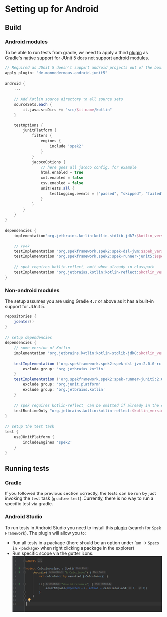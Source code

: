 # Setting up for Android
## Build
### Android modules
To be able to run tests from gradle, we need to apply a third [plugin](https://github.com/mannodermaus/android-junit5) as Gradle's
native support for JUnit 5 does not support android modules.

```groovy
// Required as JUnit 5 doesn't support android projects out of the box.
apply plugin: "de.mannodermaus.android-junit5"

android {
    ...

    // Add Kotlin source directory to all source sets
    sourceSets.each {
        it.java.srcDirs += "src/$it.name/kotlin"
    }

    testOptions {
        junitPlatform {
            filters {
                engines {
                    include 'spek2'
                }
            }
            jacocoOptions {
                // here goes all jacoco config, for example
                html.enabled = true
                xml.enabled = false
                csv.enabled = false
                unitTests.all {
                    testLogging.events = ["passed", "skipped", "failed"]
                }
            }
        }
    }
}

dependencies {
    implementation"org.jetbrains.kotlin:kotlin-stdlib-jdk7:$kotlin_version"

    // spek
    testImplementation "org.spekframework.spek2:spek-dsl-jvm:$spek_version"
    testImplementation "org.spekframework.spek2:spek-runner-junit5:$spek_version"

    // spek requires kotlin-reflect, omit when already in classpath
    testImplementation "org.jetbrains.kotlin:kotlin-reflect:$kotlin_version"
}
```

### Non-android modules
The setup assumes you are using Gradle `4.7` or above as it has a built-in support for JUnit 5.

```groovy
repositories {
    jcenter()
}

// setup dependencies
dependencies {
    // some version of Kotlin
    implementation "org.jetbrains.kotlin:kotlin-stdlib-jdk8:$kotlin_version"

    testImplementation ('org.spekframework.spek2:spek-dsl-jvm:2.0.0-rc.1')  {
        exclude group: 'org.jetbrains.kotlin'
    }
    testImplementation ('org.spekframework.spek2:spek-runner-junit5:2.0.0-rc.1') {
        exclude group: 'org.junit.platform'
        exclude group: 'org.jetbrains.kotlin'
    }

    // spek requires kotlin-reflect, can be omitted if already in the classpath
    testRuntimeOnly "org.jetbrains.kotlin:kotlin-reflect:$kotlin_version"
}

// setup the test task
test {
    useJUnitPlatform {
        includeEngines 'spek2'
    }
}
```

## Running tests
### Gradle
If you followed the previous section correctly, the tests can be run by just invoking the `test` task (`gradlew test`). Currently, there
is no way to run a specific test via gradle.

### Android Studio
To run tests in Android Studio you need to install this [plugin](https://plugins.jetbrains.com/plugin/10915-spek-framework) (search for `Spek Framework`).
The plugin will allow you to:

- Run all tests in a package (there should be an option under `Run` -> `Specs in <package>` when right clicking a package in the explorer)
- Run specific scope via the gutter icons.
  ![gutter_icons](./images/gutter_icons.png)